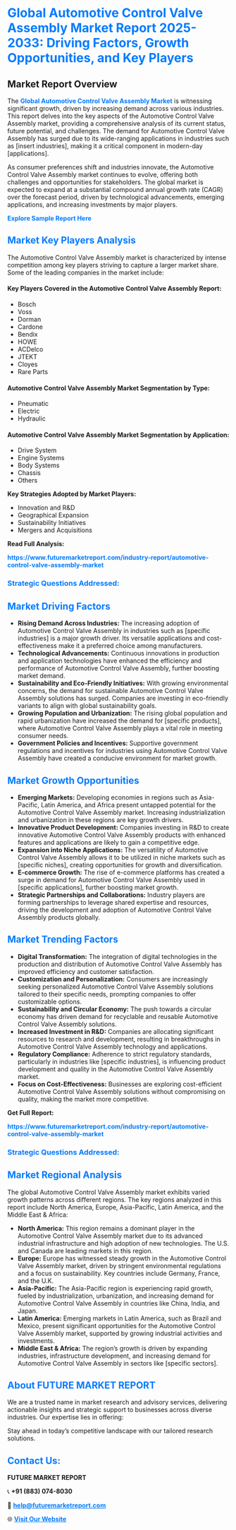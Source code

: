 <h1 style="color: #007BFF;">Global Automotive Control Valve Assembly Market Report 2025-2033: Driving Factors, Growth Opportunities, and Key Players</h1>

<section id="overview">
<h2>Market Report Overview</h2>
<p>The <a href="https://www.futuremarketreport.com/industry-report/automotive-control-valve-assembly-market" style="color: #007BFF; text-decoration: none;"><strong>Global Automotive Control Valve Assembly Market</strong></a> is witnessing significant growth, driven by increasing demand across various industries. This report delves into the key aspects of the Automotive Control Valve Assembly market, providing a comprehensive analysis of its current status, future potential, and challenges. The demand for Automotive Control Valve Assembly has surged due to its wide-ranging applications in industries such as [insert industries], making it a critical component in modern-day [applications].</p>
<p>As consumer preferences shift and industries innovate, the Automotive Control Valve Assembly market continues to evolve, offering both challenges and opportunities for stakeholders. The global market is expected to expand at a substantial compound annual growth rate (CAGR) over the forecast period, driven by technological advancements, emerging applications, and increasing investments by major players.</p>
</section>

<section id="overview">
<p><a href="https://www.futuremarketreport.com/request-sample/reportId=89850" style="color: #007BFF; text-decoration: none;"><strong>Explore Sample Report Here</strong></a></p>
</section>

<section id="key-players">
<h2 style="color: #007BFF;">Market Key Players Analysis</h2>
<p>The Automotive Control Valve Assembly market is characterized by intense competition among key players striving to capture a larger market share. Some of the leading companies in the market include:</p>
<h4>Key Players Covered in the Automotive Control Valve Assembly Report:</h4>
<ul><li>Bosch</li><li>Voss</li><li>Dorman</li><li>Cardone</li><li>Bendix</li><li>HOWE</li><li>ACDelco</li><li>JTEKT</li><li>Cloyes</li><li>Rare Parts</li></ul>
<h4>Automotive Control Valve Assembly Market Segmentation by Type:</h4>
<ul><li>Pneumatic</li><li>Electric</li><li>Hydraulic</li></ul>

<h4>Automotive Control Valve Assembly Market Segmentation by Application:</h4>
<ul><li>Drive System</li><li>Engine Systems</li><li>Body Systems</li><li>Chassis</li><li>Others</li></ul>
<p><strong>Key Strategies Adopted by Market Players:</strong></p>
<ul>
<li>Innovation and R&D</li>
<li>Geographical Expansion</li>
<li>Sustainability Initiatives</li>
<li>Mergers and Acquisitions</li>
</ul>
</section>

<section>
<p><strong>Read Full Analysis: </strong></p><a href="https://www.futuremarketreport.com/industry-report/automotive-control-valve-assembly-market" style="color: #007BFF; text-decoration: none;"><strong>https://www.futuremarketreport.com/industry-report/automotive-control-valve-assembly-market</strong></a>
<h3 style="color: #007BFF;">Strategic Questions Addressed:</h3>
</section>

<section id="driving-factors">
<h2 style="color: #007BFF;">Market Driving Factors</h2>
<ul>
<li><strong>Rising Demand Across Industries:</strong> The increasing adoption of Automotive Control Valve Assembly in industries such as [specific industries] is a major growth driver. Its versatile applications and cost-effectiveness make it a preferred choice among manufacturers.</li>
<li><strong>Technological Advancements:</strong> Continuous innovations in production and application technologies have enhanced the efficiency and performance of Automotive Control Valve Assembly, further boosting market demand.</li>
<li><strong>Sustainability and Eco-Friendly Initiatives:</strong> With growing environmental concerns, the demand for sustainable Automotive Control Valve Assembly solutions has surged. Companies are investing in eco-friendly variants to align with global sustainability goals.</li>
<li><strong>Growing Population and Urbanization:</strong> The rising global population and rapid urbanization have increased the demand for [specific products], where Automotive Control Valve Assembly plays a vital role in meeting consumer needs.</li>
<li><strong>Government Policies and Incentives:</strong> Supportive government regulations and incentives for industries using Automotive Control Valve Assembly have created a conducive environment for market growth.</li>
</ul>
</section>

<section id="growth-opportunities">
<h2 style="color: #007BFF;">Market Growth Opportunities</h2>
<ul>
<li><strong>Emerging Markets:</strong> Developing economies in regions such as Asia-Pacific, Latin America, and Africa present untapped potential for the Automotive Control Valve Assembly market. Increasing industrialization and urbanization in these regions are key growth drivers.</li>
<li><strong>Innovative Product Development:</strong> Companies investing in R&D to create innovative Automotive Control Valve Assembly products with enhanced features and applications are likely to gain a competitive edge.</li>
<li><strong>Expansion into Niche Applications:</strong> The versatility of Automotive Control Valve Assembly allows it to be utilized in niche markets such as [specific niches], creating opportunities for growth and diversification.</li>
<li><strong>E-commerce Growth:</strong> The rise of e-commerce platforms has created a surge in demand for Automotive Control Valve Assembly used in [specific applications], further boosting market growth.</li>
<li><strong>Strategic Partnerships and Collaborations:</strong> Industry players are forming partnerships to leverage shared expertise and resources, driving the development and adoption of Automotive Control Valve Assembly products globally.</li>
</ul>
</section>

<section id="trending-factors">
<h2 style="color: #007BFF;">Market Trending Factors</h2>
<ul>
<li><strong>Digital Transformation:</strong> The integration of digital technologies in the production and distribution of Automotive Control Valve Assembly has improved efficiency and customer satisfaction.</li>
<li><strong>Customization and Personalization:</strong> Consumers are increasingly seeking personalized Automotive Control Valve Assembly solutions tailored to their specific needs, prompting companies to offer customizable options.</li>
<li><strong>Sustainability and Circular Economy:</strong> The push towards a circular economy has driven demand for recyclable and reusable Automotive Control Valve Assembly solutions.</li>
<li><strong>Increased Investment in R&D:</strong> Companies are allocating significant resources to research and development, resulting in breakthroughs in Automotive Control Valve Assembly technology and applications.</li>
<li><strong>Regulatory Compliance:</strong> Adherence to strict regulatory standards, particularly in industries like [specific industries], is influencing product development and quality in the Automotive Control Valve Assembly market.</li>
<li><strong>Focus on Cost-Effectiveness:</strong> Businesses are exploring cost-efficient Automotive Control Valve Assembly solutions without compromising on quality, making the market more competitive.</li>
</ul>
</section>

<section>
<p><strong>Get Full Report: </strong></p><a href="https://www.futuremarketreport.com/industry-report/automotive-control-valve-assembly-market" style="color: #007BFF; text-decoration: none;"><strong>https://www.futuremarketreport.com/industry-report/automotive-control-valve-assembly-market</strong></a>
<h3 style="color: #007BFF;">Strategic Questions Addressed:</h3>
</section>


<section id="regional-analysis">
<h2 style="color: #007BFF;">Market Regional Analysis</h2>
<p>The global Automotive Control Valve Assembly market exhibits varied growth patterns across different regions. The key regions analyzed in this report include North America, Europe, Asia-Pacific, Latin America, and the Middle East & Africa:</p>
<ul>
<li><strong>North America:</strong> This region remains a dominant player in the Automotive Control Valve Assembly market due to its advanced industrial infrastructure and high adoption of new technologies. The U.S. and Canada are leading markets in this region.</li>
<li><strong>Europe:</strong> Europe has witnessed steady growth in the Automotive Control Valve Assembly market, driven by stringent environmental regulations and a focus on sustainability. Key countries include Germany, France, and the U.K.</li>
<li><strong>Asia-Pacific:</strong> The Asia-Pacific region is experiencing rapid growth, fueled by industrialization, urbanization, and increasing demand for Automotive Control Valve Assembly in countries like China, India, and Japan.</li>
<li><strong>Latin America:</strong> Emerging markets in Latin America, such as Brazil and Mexico, present significant opportunities for the Automotive Control Valve Assembly market, supported by growing industrial activities and investments.</li>
<li><strong>Middle East & Africa:</strong> The region’s growth is driven by expanding industries, infrastructure development, and increasing demand for Automotive Control Valve Assembly in sectors like [specific sectors].</li>
</ul>
</section>

<footer>
<h2 style="color: #007BFF;">About FUTURE MARKET REPORT</h2>
<p>We are a trusted name in market research and advisory services, delivering actionable insights and strategic support to businesses across diverse industries. Our expertise lies in offering:</p>

<p>Stay ahead in today’s competitive landscape with our tailored research solutions.</p>

<h2 style="color: #007BFF;">Contact Us:</h2>
<p><strong>FUTURE MARKET REPORT</strong></p>
<p>📞 <strong>+91 (883) 074-8030</strong></p>
<p>📧 <strong><a href="mailto:help@futuremarketreport.com" style="color: #007BFF;">help@futuremarketreport.com</a></strong></p>
<p>🌐 <strong><a href="https://www.futuremarketreport.com/" style="color: #007BFF;">Visit Our Website</a></strong></p>
</footer>